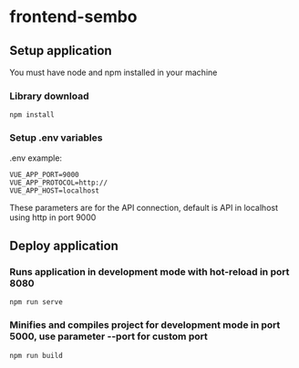 # frontend-sembo

## Setup application
You must have node and npm installed in your machine
### Library download
```
npm install
```
### Setup .env variables
.env example:
```
VUE_APP_PORT=9000
VUE_APP_PROTOCOL=http://
VUE_APP_HOST=localhost
```
These parameters are for the API connection, default is API in localhost using http in port 9000

## Deploy application
### Runs application in development mode with hot-reload in port 8080
```
npm run serve
```

### Minifies and compiles project for development mode in port 5000, use parameter **--port** for custom port
```
npm run build
```
